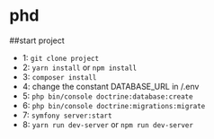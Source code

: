 # phd
##start project
- 1: ```git clone project```
- 2: ```yarn install``` or ```npm install```
- 3: ```composer install```
- 4: change the constant DATABASE_URL in /.env
- 5: ```php bin/console doctrine:database:create```
- 6: ```php bin/console doctrine:migrations:migrate```
- 7: ```symfony server:start```
- 8: ```yarn run dev-server``` or ```npm run dev-server```